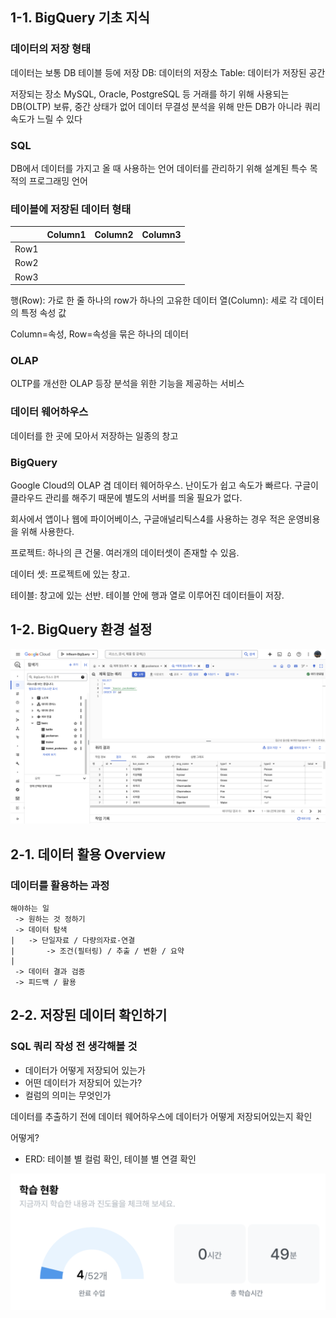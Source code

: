 ## 1-1. BigQuery 기초 지식


### 데이터의 저장 형태
데이터는 보통 DB 테이블 등에 저장
DB: 데이터의 저장소
Table: 데이터가 저장된 공간

저장되는 장소
MySQL, Oracle, PostgreSQL 등
거래를 하기 위해 사용되는 DB(OLTP)
보류, 중간 상태가 없어 데이터 무결성
분석을 위해 만든 DB가 아니라 쿼리 속도가 느릴 수 있다

### SQL
DB에서 데이터를 가지고 올 때 사용하는 언어
데이터를 관리하기 위해 설계된 특수 목적의 프로그래밍 언어

### 테이블에 저장된 데이터 형태
||Column1|Column2|Column3|
|---|---|---|---|
|Row1||||
|Row2||||
|Row3||||

행(Row): 가로 한 줄
하나의 row가 하나의 고유한 데이터
열(Column): 세로 
각 데이터의 특정 속성 값

Column=속성, Row=속성을 묶은 하나의 데이터

### OLAP
OLTP를 개선한 OLAP 등장
분석을 위한 기능을 제공하는 서비스

### 데이터 웨어하우스
데이터를 한 곳에 모아서 저장하는 일종의 창고

### BigQuery
Google Cloud의 OLAP 겸 데이터 웨어하우스. 
난이도가 쉽고 속도가 빠르다. 
구글이 클라우드 관리를 해주기 때문에 별도의 서버를 띄울 필요가 없다.

회사에서 앱이나 웹에 파이어베이스, 구글애널리틱스4를 사용하는 경우 적은 운영비용을 위해 사용한다.

프로젝트: 하나의 큰 건물. 여러개의 데이터셋이 존재할 수 있음.

데이터 셋: 프로젝트에 있는 창고.

테이블: 창고에 있는 선반. 테이블 안에 행과 열로 이루어진 데이터들이 저장.

## 1-2. BigQuery 환경 설정
![week1_01](./img/week1_01.png)

## 2-1. 데이터 활용 Overview

### 데이터를 활용하는 과정
```
해야하는 일
 -> 원하는 것 정하기
 -> 데이터 탐색
|   -> 단일자료 / 다량의자료-연결
|       -> 조건(필터링) / 추출 / 변환 / 요약
|
 -> 데이터 결과 검증
 -> 피드백 / 활용
```

## 2-2. 저장된 데이터 확인하기

### SQL 쿼리 작성 전 생각해볼 것
* 데이터가 어떻게 저장되어 있는가
* 어떤 데이터가 저장되어 있는가?
* 컬럼의 의미는 무엇인가

데이터를 추출하기 전에 데이터 웨어하우스에 데이터가 어떻게 저장되어있는지 확인

어떻게?
* ERD: 테이블 별 컬럼 확인, 테이블 별 연결 확인

![week1_progress](./img/week1_progress.png)